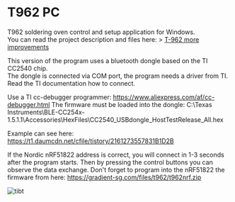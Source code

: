 # T962 PC
T962 soldering oven control and setup application for Windows.  
You can read the project description and files here: > [T-962 more improvements](https://en.gradient-sg.com/t962/)  

This version of the program uses a bluetooth dongle based on the TI CC2540 chip.   
The dongle is connected via COM port, the program needs a driver from TI.   
Read the TI documentation how to connect. 

Use a TI cc-debugger programmer: https://www.aliexpress.com/af/cc-debugger.html
The firmware must be loaded into the dongle: 
C:\Texas Instruments\BLE-CC254x-1.5.1.1\Accessories\HexFiles\CC2540_USBdongle_HostTestRelease_All.hex

Example can see here: https://t1.daumcdn.net/cfile/tistory/2161273557831B1D2B

If the Nordic nRF51822 address is correct, you will connect in 1-3 seconds after the program starts. 
Then by pressing the control buttons you can observe the data exchange. Don't forget to program into the nRF51822 the firmware from here: https://gradient-sg.com/files/t962/t962nrf.zip

![tibt](https://user-images.githubusercontent.com/13213368/205233465-f96a94d3-7341-4a24-a69e-5be093637277.png)